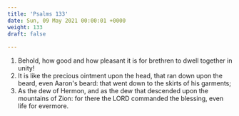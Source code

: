 ```yaml
---
title: 'Psalms 133'
date: Sun, 09 May 2021 00:00:01 +0000
weight: 133
draft: false
  
---
```


1. Behold, how good and how pleasant it is for brethren to dwell together in unity!
2. It is like the precious ointment upon the head, that ran down upon the beard, even Aaron's beard: that went down to the skirts of his garments;
3. As the dew of Hermon, and as the dew that descended upon the mountains of Zion: for there the LORD commanded the blessing, even life for evermore.
